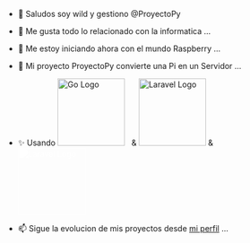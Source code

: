 - 👋 Saludos soy wild y gestiono @ProyectoPy
- 👀 Me gusta todo lo relacionado con la informatica ...
- 🌱 Me estoy iniciando ahora con el mundo Raspberry ...
- 💞️ Mi proyecto ProyectoPy convierte una Pi en un Servidor ...
- ✨ Usando <a href="https://laravel.com" target="_blank"><img src="https://go.dev/images/go-logo-white.svg" width="120" alt="Go Logo"></a>&nbsp;&nbsp; & <a href="https://laravel.com" target="_blank"><img src="https://raw.githubusercontent.com/laravel/art/master/logo-lockup/5%20SVG/2%20CMYK/1%20Full%20Color/laravel-logolockup-cmyk-red.svg" width="120" vertical-align= "baseline"  alt="Laravel Logo"></a> & &nbsp;&nbsp; <a href="https://filamentphp.com/docs/3.x/" target="_blank"><img src="https://shop.filamentphp.com/cdn/shop/files/Logo-2.png" width="120" style="filter: brightness(0) invert(1);" alt="Laravel Logo"></a>

- 📫 Sigue la evolucion de mis proyectos desde [mi perfil](https://github.com/proyectopy) ...

<!---
RaspyServer/RaspyServer is a ✨ special ✨ repository because its `README.md` (this file) appears on your GitHub profile.
You can click the Preview link to take a look at your changes.
--->

